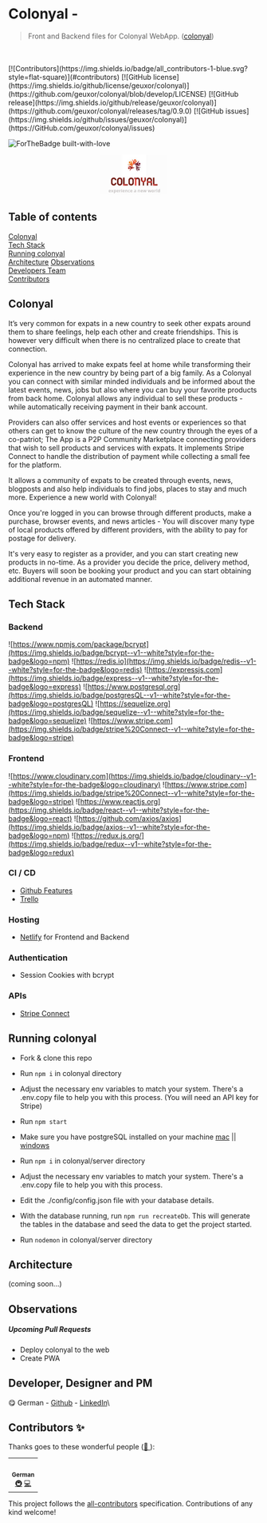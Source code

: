 # Colonyal - 


> Front and Backend files for Colonyal WebApp. ([colonyal](https://github.com/geuxor/colonyal))
<br/>
<br/>
[![Contributors](https://img.shields.io/badge/all_contributors-1-blue.svg?style=flat-square)](#contributors)
[![GitHub license](https://img.shields.io/github/license/geuxor/colonyal)](https://github.com/geuxor/colonyal/blob/develop/LICENSE)
[![GitHub release](https://img.shields.io/github/release/geuxor/colonyal)](https://github.com/geuxor/colonyal/releases/tag/0.9.0)
[![GitHub issues](https://img.shields.io/github/issues/geuxor/colonyal)](https://GitHub.com/geuxor/colonyal/issues)

<span align="center">![ForTheBadge built-with-love](https://forthebadge.com/images/badges/built-with-love.svg)</span>

<p align="center">
 <img src="./readmeFiles/logo-small.png" alt="colonyal logo" style="zoom:40%;" >
</p>

## Table of contents

[Colonyal](#colonyal)  
[Tech Stack](#tech-stack)  
[Running colonyal](#running-colonyal)  
[Architecture](#architecture)
[Observations](#observations)  
[Developers Team](#developers-team)  
[Contributors](#contributors-✨)

## Colonyal

It’s very common for expats in a new country to seek other expats around them to share feelings, help each other and create friendships. This is however very difficult when there is no centralized place to create that connection.

Colonyal has arrived to make expats feel at home while transforming their experience in the new country by being part of a big family. As a Colonyal you can connect with similar minded individuals and be informed about the latest events, news, jobs but also where you can buy your favorite products from back home.
Colonyal allows any individual to sell these products - while automatically receiving payment in their bank account. 

Providers can also offer services and host events or experiences so that others can get to know the culture of the new country through the eyes of a co-patriot; 
The App is a P2P Community Marketplace connecting providers that wish to sell products and services with expats. It implements Stripe Connect to handle the distribution of payment while collecting a small fee for the platform. 

It allows a community of expats to be created through events, news, blogposts and also help individuals to find jobs, places to stay and much more. 
Experience a new world with Colonyal!

Once you're logged in you can browse through different products, make a purchase, browser events, and news articles - You will discover many type of local products offered by different providers, with the ability to pay for postage for delivery. 

It's very easy to register as a provider, and you can start creating new products in no-time. As a provider you decide the price, delivery method, etc. Buyers will soon be booking your product and you can start obtaining additional revenue in an automated manner.

## Tech Stack

### Backend

![https://www.npmjs.com/package/bcrypt](https://img.shields.io/badge/bcrypt--v1--white?style=for-the-badge&logo=npm)
![https://redis.io](https://img.shields.io/badge/redis--v1--white?style=for-the-badge&logo=redis)
![https://expressjs.com](https://img.shields.io/badge/express--v1--white?style=for-the-badge&logo=express)
![https://www.postgresql.org](https://img.shields.io/badge/postgresQL--v1--white?style=for-the-badge&logo=postgresQL)
![https://sequelize.org](https://img.shields.io/badge/sequelize--v1--white?style=for-the-badge&logo=sequelize)
![https://www.stripe.com](https://img.shields.io/badge/stripe%20Connect--v1--white?style=for-the-badge&logo=stripe)

### Frontend

![https://www.cloudinary.com](https://img.shields.io/badge/cloudinary--v1--white?style=for-the-badge&logo=cloudinary)
![https://www.stripe.com](https://img.shields.io/badge/stripe%20Connect--v1--white?style=for-the-badge&logo=stripe)
![https://www.reactjs.org](https://img.shields.io/badge/react--v1--white?style=for-the-badge&logo=react)
![https://github.com/axios/axios](https://img.shields.io/badge/axios--v1--white?style=for-the-badge&logo=npm)
![https://redux.js.org/](https://img.shields.io/badge/redux--v1--white?style=for-the-badge&logo=redux)

### CI / CD

- [Github Features](https://github.com/features/actions)
- [Trello](https://trello.com)

### Hosting

- [Netlify](https://netlify.com) for Frontend and Backend

### Authentication

- Session Cookies with bcrypt

### APIs

- [Stripe Connect](https://stripe.com)

## Running colonyal

- Fork & clone this repo  
- Run `npm i` in colonyal directory  
- Adjust the necessary env variables to match your system. There's a .env.copy file to help you with this process. (You will need an API key for Stripe)  
- Run `npm start`

- Make sure you have postgreSQL installed on your machine [mac](https://www.postgresql.org/download/macosx/) || [windows](https://www.postgresql.org/download/windows/)  
- Run `npm i` in colonyal/server directory  
- Adjust the necessary env variables to match your system. There's a .env.copy file to help you with this process.
- Edit the ./config/config.json file with your database details.
- With the database running, run `npm run recreateDb`. This will generate the tables in the database and seed the data to get the project started.
- Run `nodemon` in colonyal/server directory

## Architecture
(coming soon...)

## Observations

##### Upcoming Pull Requests

- Deploy colonyal to the web
- Create PWA 

## Developer, Designer and PM

😋  German - [Github](https://github.com/geuxor) - [LinkedIn](https://www.linkedin.com/in/german-b)\

## Contributors ✨

Thanks goes to these wonderful people ([💝 ](https://allcontributors.org/docs/en/emoji-key)):

<!-- ALL-CONTRIBUTORS-LIST:START - Do not remove or modify this section -->
<!-- prettier-ignore-start -->
<!-- markdownlint-disable -->
<table>
  <tr>
  <td align="center"><a href="http://www.linkedin.com/in/german-b">
   <img src="https://avatars.githubusercontent.com/u/16254346?v=4" width="100px;" alt=""/><br /><sub><b>German</b></sub></a><br />
   <a href="#infra-gexuor" title="Infrastructure (Hosting, Build-Tools, etc)">🚇</a> 
   <a href="https://github.com/geuxor/colonyal/commits?author=geuxor" title="Code">💻</a></td>
 </tr>
</table>

<!-- markdownlint-enable -->
<!-- prettier-ignore-end -->
<!-- ALL-CONTRIBUTORS-LIST:END -->

This project follows the [all-contributors](https://github.com/all-contributors/all-contributors) specification. Contributions of any kind welcome!
